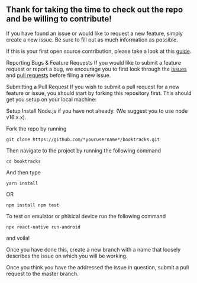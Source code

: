 ## Thank for taking the time to check out the repo and be willing to contribute!

If you have found an issue or would like to request a new feature, simply create a new issue. Be sure to fill out as much information as possible.

If this is your first open source contribution, please take a look at this [guide](https://github.com/freeCodeCamp/how-to-contribute-to-open-source).

Reporting Bugs & Feature Requests If you would like to submit a feature request or report a bug, we encourage you to first look through the [issues](https://github.com/acgtwentyone/booktracks/issues) and [pull requests](https://github.com/acgtwentyone/booktracks/pulls) before filing a new issue.

Submitting a Pull Request If you wish to submit a pull request for a new feature or issue, you should start by forking this repository first. This should get you setup on your local machine:

Setup Install Node.js if you have not already. (We suggest you to use node v16.x.x). 

Fork the repo by running 

```
git clone https://github.com/*yourusername*/booktracks.git
``` 

Then navigate to the project by running the following command 

```
cd booktracks 
```

And then type

```
yarn install
```

OR 

```
npm install npm test
```

To test on emulator or phisical device run the following command

```
npx react-native run-android
```

and voila!

Once you have done this, create a new branch with a name that loosely describes the issue on which you will be working. 

Once you think you have the addressed the issue in question, submit a pull request to the master branch.
